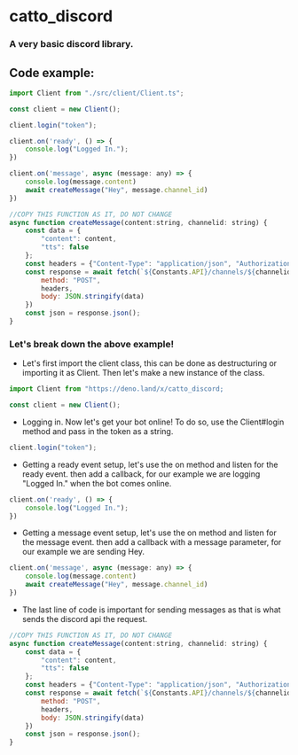 # catto_discord
### A very basic discord library.

## Code example:
```js
import Client from "./src/client/Client.ts";

const client = new Client();

client.login("token");

client.on('ready', () => {
    console.log("Logged In.");
})

client.on('message', async (message: any) => {
    console.log(message.content)
    await createMessage("Hey", message.channel_id)
})

//COPY THIS FUNCTION AS IT, DO NOT CHANGE
async function createMessage(content:string, channelid: string) {
    const data = {
        "content": content,
        "tts": false
    };
    const headers = {"Content-Type": "application/json", "Authorization": "Bot " + client.token}
    const response = await fetch(`${Constants.API}/channels/${channelid}/messages`, {
        method: "POST",
        headers,
        body: JSON.stringify(data)
    })
    const json = response.json();
}
```

### Let's break down the above example!
- Let's first import the client class, this can be done as destructuring or importing it as Client. Then let's make a new instance of the class.
```js
import Client from "https://deno.land/x/catto_discord;

const client = new Client();
```

- Logging in. Now let's get your bot online! To do so, use the Client#login method and pass in the token as a string.
```js
client.login("token");
```

- Getting a ready event setup, let's use the on method and listen for the ready event. then add a callback, for our example we are logging "Logged In." when the bot comes online.
```js
client.on('ready', () => {
    console.log("Logged In.");
})
```

- Getting a message event setup, let's use the on method and listen for the message event. then add a callback with a message parameter, for our example we are sending Hey.
```js
client.on('message', async (message: any) => {
    console.log(message.content)
    await createMessage("Hey", message.channel_id)
})
```

- The last line of code is important for sending messages as that is what sends the discord api the request.
```js
//COPY THIS FUNCTION AS IT, DO NOT CHANGE
async function createMessage(content:string, channelid: string) {
    const data = {
        "content": content,
        "tts": false
    };
    const headers = {"Content-Type": "application/json", "Authorization": "Bot " + client.token}
    const response = await fetch(`${Constants.API}/channels/${channelid}/messages`, {
        method: "POST",
        headers,
        body: JSON.stringify(data)
    })
    const json = response.json();
}
```
